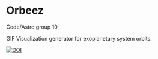 # Orbeez

Code/Astro group 10

 GIF Visualization generator for exoplanetary system orbits.



[![DOI](https://zenodo.org/badge/1032001027.svg)](https://doi.org/10.5281/zenodo.16754434)


